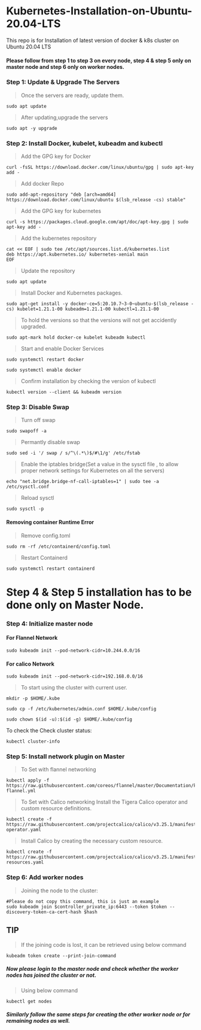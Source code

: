 # Kubernetes-Installation-on-Ubuntu-20.04-LTS
This repo is for Installation of latest version of docker &amp; k8s cluster on Ubuntu 20.04 LTS

#### Please follow from step 1 to step 3 on every node, step 4 & step 5 only on master node and step 6 only on worker nodes.

### **Step 1: Update & Upgrade The Servers**

> Once the servers are ready, update them.
```
sudo apt update
```
> After updating,upgrade the servers
```
sudo apt -y upgrade
```
### **Step 2: Install Docker, kubelet, kubeadm and kubectl**
> Add the GPG key for Docker
```
curl -fsSL https://download.docker.com/linux/ubuntu/gpg | sudo apt-key add -
```
> Add docker Repo
```
sudo add-apt-repository "deb [arch=amd64] https://download.docker.com/linux/ubuntu $(lsb_release -cs) stable"
```
> Add the GPG key for kubernetes

```
curl -s https://packages.cloud.google.com/apt/doc/apt-key.gpg | sudo apt-key add -
```
> Add the kubernetes repository
```
cat << EOF | sudo tee /etc/apt/sources.list.d/kubernetes.list
deb https://apt.kubernetes.io/ kubernetes-xenial main
EOF
```
> Update the repository
```
sudo apt update
```
> Install Docker and Kubernetes packages.
```
sudo apt-get install -y docker-ce=5:20.10.7~3-0~ubuntu-$(lsb_release -cs) kubelet=1.21.1-00 kubeadm=1.21.1-00 kubectl=1.21.1-00
```
> To hold the versions so that the versions will not get accidently upgraded.
```
sudo apt-mark hold docker-ce kubelet kubeadm kubectl
```
> Start and enable Docker Services
```
sudo systemctl restart docker
```
```
sudo systemctl enable docker
```
> Confirm installation by checking the version of kubectl
```
kubectl version --client && kubeadm version
```

### **Step 3: Disable Swap**

> Turn off swap
```
sudo swapoff -a
```
> Permantly disable swap
```
sudo sed -i '/ swap / s/^\(.*\)$/#\1/g' /etc/fstab
```
> Enable the iptables bridge(Set a value in the sysctl file , to allow proper network settings for Kubernetes on all the servers)
```
echo "net.bridge.bridge-nf-call-iptables=1" | sudo tee -a /etc/sysctl.conf
```
> Reload sysctl
```
sudo sysctl -p
```

#### Removing container Runtime Error

> Remove config.toml
```
sudo rm -rf /etc/containerd/config.toml
```
> Restart Containerd
```
sudo systemctl restart containerd
```

# **Step 4 & Step 5 installation has to be done only on Master Node.**

### **Step 4: Initialize master node**

#### For Flannel Network

```
sudo kubeadm init --pod-network-cidr=10.244.0.0/16
```

#### For calico Network

```
sudo kubeadm init --pod-network-cidr=192.168.0.0/16
```
> To start using the cluster with current user.
```
mkdir -p $HOME/.kube
```
```
sudo cp -f /etc/kubernetes/admin.conf $HOME/.kube/config
```
```
sudo chown $(id -u):$(id -g) $HOME/.kube/config
```
To check the Check cluster status:
```
kubectl cluster-info
```
### **Step 5: Install network plugin on Master**

> To Set with flannel networking
```
kubectl apply -f https://raw.githubusercontent.com/coreos/flannel/master/Documentation/kube-flannel.yml
```
> To Set with Calico networking
> Install the Tigera Calico operator and custom resource definitions.
```
kubectl create -f https://raw.githubusercontent.com/projectcalico/calico/v3.25.1/manifests/tigera-operator.yaml
```
> Install Calico by creating the necessary custom resource.
```
kubectl create -f https://raw.githubusercontent.com/projectcalico/calico/v3.25.1/manifests/custom-resources.yaml
```
### **Step 6: Add worker nodes**

> Joining the node to the cluster:
```
#Please do not copy this command, this is just an example
sudo kubeadm join $controller_private_ip:6443 --token $token --discovery-token-ca-cert-hash $hash
```
## TIP
> If the joining code is lost, it can be retrieved using below command
```
kubeadm token create --print-join-command
```

##### Now please login to the master node and check whether the worker nodes has joined the cluster or not.

> Using below command
```
kubectl get nodes
```
##### Similarly follow the same steps for creating the other worker node or for remaining nodes as well.
